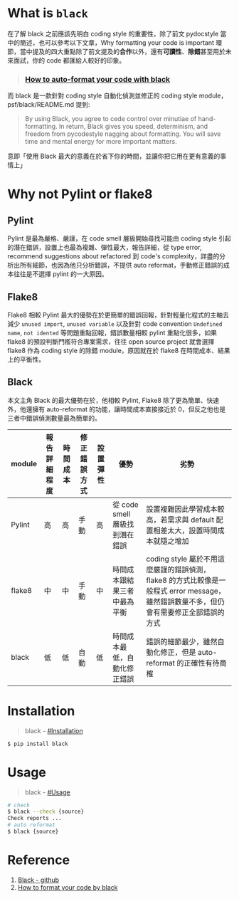 # What is `black`

在了解 black 之前應該先明白 coding style 的重要性，除了前文 pydocstyle 當中的簡述，也可以參考以下文章，Why formatting your code is important 環節，當中提及的四大重點除了前文提及的**合作**以外，還有**可讀性**、**除錯**甚至用於未來面試，你的 code 都匯給人較好的印象。
 
> ### [How to auto-format your code with black](https://www.freecodecamp.org/news/auto-format-your-python-code-with-black/)

而 black 是一款針對 coding style 自動化偵測並修正的 coding style module，psf/black/README.md 提到:

> By using Black, you agree to cede control over minutiae of hand-formatting. In return, Black gives you speed, determinism, and freedom from pycodestyle nagging about formatting. You will save time and mental energy for more important matters.

意即「使用 Black 最大的意義在於省下你的時間，並讓你把它用在更有意義的事情上」

# Why not Pylint or flake8

## Pylint
Pylint 是最為嚴格、嚴謹，在 code smell 層級開始尋找可能由 coding style 引起的潛在錯誤，設置上也最為複雜、彈性最大，報告詳細，從 type error, recommend suggestions about refactored 到 code's complexity，詳盡的分析出所有細節，也因為他只分析錯誤，不提供 auto reformat，手動修正錯誤的成本往往是不選擇 pylint 的一大原因。

## Flake8
Flake8 相較 Pylint 最大的優勢在於更簡單的錯誤回報，針對輕量化程式的主軸去減少 `unused import`, `unused variable` 以及針對 code convention `Undefined name`, `not idented` 等問題重點回報，錯誤數量相較 pylint 重點化很多，如果 flake8 的預設判斷門檻符合專案需求，往往 open source project 就會選擇 flake8 作為 coding style 的除錯 module，原因就在於 flake8 在時間成本、結果上的平衡性。

## Black
本文主角 Black 的最大優勢在於，他相較 Pylint, Flake8 除了更為簡單、快速外，他還擁有 auto-reformat 的功能，讓時間成本直接接近於 0，但反之他也是三者中錯誤偵測數量最為簡單的。

| module | 報告詳細程度 | 時間成本 | 修正錯誤方式 | 設置彈性 | 優勢                           | 劣勢                                                                                                                                   |
| ------ | ------------ | -------- | ------------ | -------- | ------------------------------ | -------------------------------------------------------------------------------------------------------------------------------------- |
| Pylint | 高           | 高       | 手動         | 高       | 從 code smell 層級找到潛在錯誤 | 設置複雜因此學習成本較高，若需求與 default 配置相差太大，設置時間成本就隨之增加                                                        |
| flake8 | 中           | 中       | 手動         | 中       | 時間成本跟結果三者中最為平衡   | coding style 屬於不用這麼嚴謹的錯誤偵測，flake8 的方式比較像是一般程式 error message，雖然錯誤數量不多，但仍會有需要修正全部錯誤的方式 |
| black  | 低           | 低       | 自動         | 低       | 時間成本最低，自動化修正錯誤   | 錯誤的細節最少，雖然自動化修正，但是 auto-reformat 的正確性有待商榷 |

# Installation

> black - [#Installation](https://github.com/psf/black#installation)
```bash
$ pip install black
```

# Usage
> black - [#Usage](https://github.com/psf/black#usage)
```bash
# check
$ black --check {source}
Check reports ...
# auto reformat
$ black {source}
```

# Reference

1. [Black - github](https://github.com/psf/black)
2. [How to format your code by black](https://www.freecodecamp.org/news/auto-format-your-python-code-with-black/)
